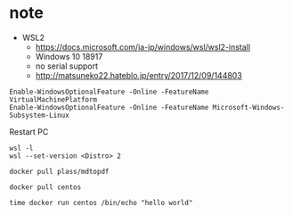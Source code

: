 # note

* WSL2
  * <https://docs.microsoft.com/ja-jp/windows/wsl/wsl2-install>
  * Windows 10 18917
  * no serial support
  * <http://matsuneko22.hateblo.jp/entry/2017/12/09/144803>

``` WSL2 command as admin
Enable-WindowsOptionalFeature -Online -FeatureName VirtualMachinePlatform
Enable-WindowsOptionalFeature -Online -FeatureName Microsoft-Windows-Subsystem-Linux
```

Restart PC

``` WSL2
wsl -l
wsl --set-version <Distro> 2
```

``` Docker Pull
docker pull plass/mdtopdf
```

``` Docker CentOS
docker pull centos

time docker run centos /bin/echo "hello world"
```

